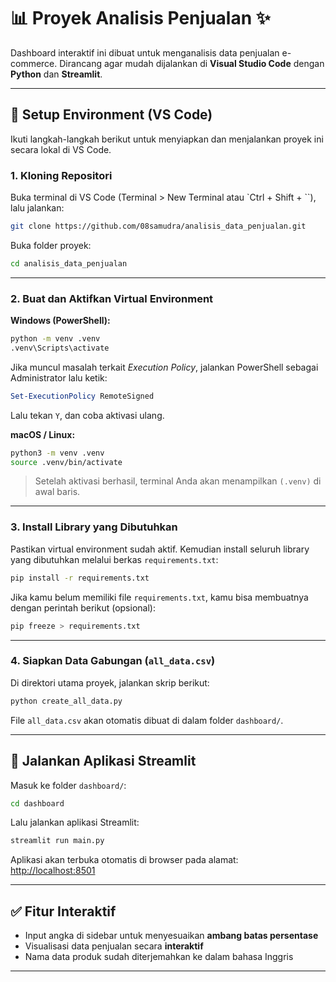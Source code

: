# 📊 Proyek Analisis Penjualan ✨

Dashboard interaktif ini dibuat untuk menganalisis data penjualan e-commerce. Dirancang agar mudah dijalankan di **Visual Studio Code** dengan **Python** dan **Streamlit**.

---

## 🔧 Setup Environment (VS Code)

Ikuti langkah-langkah berikut untuk menyiapkan dan menjalankan proyek ini secara lokal di VS Code.

### 1. Kloning Repositori

Buka terminal di VS Code (Terminal > New Terminal atau \`Ctrl + Shift + \`\`), lalu jalankan:

```bash
git clone https://github.com/08samudra/analisis_data_penjualan.git
```

Buka folder proyek:

```bash
cd analisis_data_penjualan
```

---

### 2. Buat dan Aktifkan Virtual Environment

**Windows (PowerShell):**

```bash
python -m venv .venv
.venv\Scripts\activate
```

Jika muncul masalah terkait *Execution Policy*, jalankan PowerShell sebagai Administrator lalu ketik:

```powershell
Set-ExecutionPolicy RemoteSigned
```

Lalu tekan `Y`, dan coba aktivasi ulang.

**macOS / Linux:**

```bash
python3 -m venv .venv
source .venv/bin/activate
```

> Setelah aktivasi berhasil, terminal Anda akan menampilkan `(.venv)` di awal baris.

---

### 3. Install Library yang Dibutuhkan

Pastikan virtual environment sudah aktif. Kemudian install seluruh library yang dibutuhkan melalui berkas `requirements.txt`:

```bash
pip install -r requirements.txt
```

Jika kamu belum memiliki file `requirements.txt`, kamu bisa membuatnya dengan perintah berikut (opsional):

```bash
pip freeze > requirements.txt
```

---

### 4. Siapkan Data Gabungan (`all_data.csv`)

Di direktori utama proyek, jalankan skrip berikut:

```bash
python create_all_data.py
```

File `all_data.csv` akan otomatis dibuat di dalam folder `dashboard/`.

---

## 🚀 Jalankan Aplikasi Streamlit

Masuk ke folder `dashboard/`:

```bash
cd dashboard
```

Lalu jalankan aplikasi Streamlit:

```bash
streamlit run main.py
```

Aplikasi akan terbuka otomatis di browser pada alamat: [http://localhost:8501](http://localhost:8501)

---

## ✅ Fitur Interaktif

* Input angka di sidebar untuk menyesuaikan **ambang batas persentase**
* Visualisasi data penjualan secara **interaktif**
* Nama data produk sudah diterjemahkan ke dalam bahasa Inggris

---